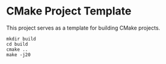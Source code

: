 # CMake Project Template
This project serves as a template for building CMake projects.

    mkdir build
    cd build
    cmake .. 
    make -j20